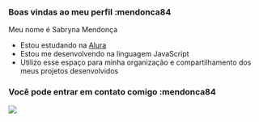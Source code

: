 ### Boas vindas ao meu perfil :mendonca84

Meu nome é Sabryna Mendonça

- Estou estudando na [Alura](https://www.alura.com.br)
- Estou me desenvolvendo na linguagem JavaScript
- Utilizo esse espaço para minha organização e compartilhamento dos meus projetos desenvolvidos

### Você pode entrar em contato comigo :mendonca84
![](https://media1.tenor.com/m/5_mka3xdnSEAAAAC/ge.gif)


